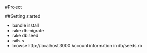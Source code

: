 #Project

##Getting started
* bundle install
* rake db:migrate
* rake db:seed
* rails s
* browse http://localhost:3000
Account information in db/seeds.rb